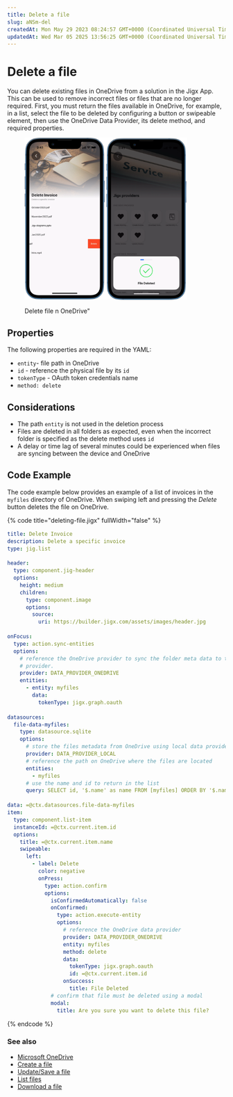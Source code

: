 ```yaml
---
title: Delete a file
slug: aNSm-del
createdAt: Mon May 29 2023 08:24:57 GMT+0000 (Coordinated Universal Time)
updatedAt: Wed Mar 05 2025 13:56:25 GMT+0000 (Coordinated Universal Time)
---
```


# Delete a file

You can delete existing files in OneDrive from a solution in the Jigx App. This can be used to remove incorrect files or files that are no longer required. First, you must return the files available in OneDrive, for example, in a list, select the file to be deleted by configuring a button or swipeable element, then use the OneDrive Data Provider, its delete method, and required properties.

<figure><img src="../../../.gitbook/assets/OneDriveDelete.png" alt="Delete file n OneDrive&#x22;" width="375"><figcaption><p>Delete file n OneDrive"</p></figcaption></figure>

## Properties

The following properties are required in the YAML:

* `entity`- file path in OneDrive
* `id` - reference the physical file by its `id`
* `tokenType` - OAuth token credentials name
* `method: delete`

## Considerations

* The path `entity` is not used in the deletion process
* Files are deleted in all folders as expected, even when the incorrect folder is specified as the delete method uses `id`
* A delay or time lag of several minutes could be experienced when files are syncing between the device and OneDrive

## Code Example

The code example below provides an example of a list of invoices in the `myfiles` directory of OneDrive. When swiping left and pressing the _Delete_ button deletes the file on OneDrive.

{% code title="deleting-file.jigx" fullWidth="false" %}
```yaml
title: Delete Invoice
description: Delete a specific invoice
type: jig.list

header:
  type: component.jig-header
  options:
    height: medium
    children:
      type: component.image
      options:
        source:
          uri: https://builder.jigx.com/assets/images/header.jpg

onFocus:
  type: action.sync-entities
  options:
    # reference the OneDrive provider to sync the folder meta data to the local data
    # provider.
    provider: DATA_PROVIDER_ONEDRIVE
    entities:
      - entity: myfiles
        data:
          tokenType: jigx.graph.oauth

datasources:
  file-data-myfiles:
    type: datasource.sqlite
    options:
      # store the files metadata from OneDrive using local data provider
      provider: DATA_PROVIDER_LOCAL
      # reference the path on OneDrive where the files are located
      entities:
        - myfiles
      # use the name and id to return in the list
      query: SELECT id, '$.name' as name FROM [myfiles] ORDER BY '$.name' DESC

data: =@ctx.datasources.file-data-myfiles
item:
  type: component.list-item
  instanceId: =@ctx.current.item.id
  options:
    title: =@ctx.current.item.name
    swipeable:
      left:
        - label: Delete
          color: negative
          onPress:
            type: action.confirm
            options:
              isConfirmedAutomatically: false
              onConfirmed:
                type: action.execute-entity
                options:
                  # reference the OneDrive data provider
                  provider: DATA_PROVIDER_ONEDRIVE
                  entity: myfiles
                  method: delete
                  data:
                    tokenType: jigx.graph.oauth
                    id: =@ctx.current.item.id
                  onSuccess:
                    title: File Deleted
              # confirm that file must be deleted using a modal
              modal:
                title: Are you sure you want to delete this file?
```
{% endcode %}

### See also

* [Microsoft OneDrive](https://docs.jigx.com/microsoft-onedrive)
* [Create a file](<Create a file.md>)
* [Update/Save a file](<Update_Save a file.md>)
* [List files](<List files.md>)
* [Download a file](<Download a file.md>)
